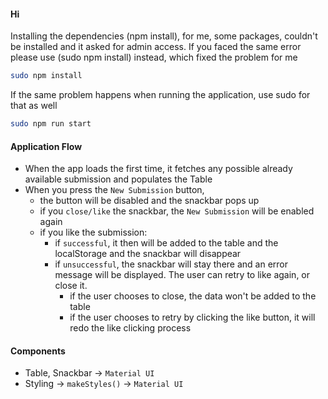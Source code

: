 #### Hi

Installing the dependencies (npm install), for me, some packages, couldn't be installed and it asked for admin access.
If you faced the same error please use (sudo npm install) instead, which fixed the problem for me

```bash
sudo npm install
```
If the same problem happens when running the application, use sudo for that as well

```bash
sudo npm run start
```

#### Application Flow
 - When the app loads the first time, it fetches any possible already available submission and populates the Table
 - When you press the `New Submission` button,
   - the button will be disabled and the snackbar pops up
   - if you `close/like` the snackbar, the `New Submission` will be enabled again
   - if you like the submission:
     - if `successful`, it then will be added to the table and the localStorage and the snackbar will disappear
     - if `unsuccessful`, the snackbar will stay there and an error message will be displayed. The user can retry to like again, or close it.
       - if the user chooses to close, the data won't be added to the table
       - if the user chooses to retry by clicking the like button, it will redo the like clicking process

#### Components

- Table, Snackbar -> `Material UI`
- Styling -> `makeStyles()` -> `Material UI`



